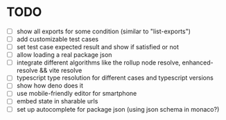 # TODO

- [ ] show all exports for some condition (similar to "list-exports")
- [ ] add customizable test cases
- [ ] set test case expected result and show if satisfied or not
- [ ] allow loading a real package json
- [ ] integrate different algorithms like the rollup node resolve, enhanced-resolve && vite resolve
- [ ] typescript type resolution for different cases and typescript versions
- [ ] show how deno does it
- [ ] use mobile-friendly editor for smartphone
- [ ] embed state in sharable urls
- [ ] set up autocomplete for package json (using json schema in monaco?)
